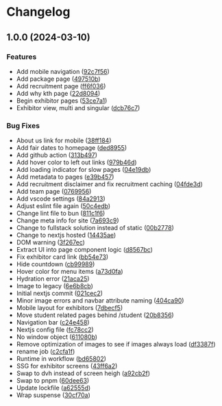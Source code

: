 # Changelog

## 1.0.0 (2024-03-10)


### Features

* Add mobile navigation ([92c7f56](https://github.com/armada-ths/armada.nu/commit/92c7f566c8bd25ff45d3c172203475f4e698bbfc))
* Add package page ([497510b](https://github.com/armada-ths/armada.nu/commit/497510ba159a154265a1f4c7dec5b9b26c7ea49c))
* Add recruitment page ([ff6f036](https://github.com/armada-ths/armada.nu/commit/ff6f036ae95751850e59c2fa9250a8a2c8ce6802))
* Add why kth page ([22d8094](https://github.com/armada-ths/armada.nu/commit/22d80946f5708958b99786cfd964e5583aa20bb7))
* Begin exhibitor pages ([53ce7a1](https://github.com/armada-ths/armada.nu/commit/53ce7a1a43a03206c15753db6e8b88ab899671a8))
* Exhibitor view, multi and singular ([dcb76c7](https://github.com/armada-ths/armada.nu/commit/dcb76c785db2e6a90bead4089b981cb44a83e65e))


### Bug Fixes

* About us link for mobile ([38ff184](https://github.com/armada-ths/armada.nu/commit/38ff18476eff8e1e2ed25597f3d7ee1121af6ab3))
* Add fair dates to homepage ([ded8955](https://github.com/armada-ths/armada.nu/commit/ded895509c66e737c0b000452dfe2a1e4448f7ef))
* Add github action ([313b497](https://github.com/armada-ths/armada.nu/commit/313b4978eb135a42cfada2c79dbc01bb3d8f5c34))
* Add hover color to left out links ([979b46d](https://github.com/armada-ths/armada.nu/commit/979b46dce18100384d274a918fd6a212e37edc03))
* Add loading indicator for slow pages ([04e19db](https://github.com/armada-ths/armada.nu/commit/04e19db55c718b4d76c16c107f355ea48ecd6293))
* Add metadata to pages ([e39b457](https://github.com/armada-ths/armada.nu/commit/e39b457a9b11cb80f3bf7b6d9647619d5c85543b))
* Add recruitment disclaimer and fix recruitment caching ([04fde3d](https://github.com/armada-ths/armada.nu/commit/04fde3d954a3332f4bb096504b0c2b5e2210f9b3))
* Add team page ([0769956](https://github.com/armada-ths/armada.nu/commit/0769956883d1e295964c256ec9a4a75aafff0169))
* Add vscode settings ([84a2913](https://github.com/armada-ths/armada.nu/commit/84a291366ab7dd885e6b3b67ecb9fddc4eff7212))
* Adjust eslint file again ([50c4edb](https://github.com/armada-ths/armada.nu/commit/50c4edbab8f05cf83d9232b85dd61ec039ecab52))
* Change lint file to bun ([811c1f6](https://github.com/armada-ths/armada.nu/commit/811c1f632eaf7d099425011bbd5ecffcdbaf3564))
* Change meta info for site ([7a693c9](https://github.com/armada-ths/armada.nu/commit/7a693c97a15b7859d9f93bab81cbf12e8d86d6f6))
* Change to fullstack solution instead of static ([00b2778](https://github.com/armada-ths/armada.nu/commit/00b2778748eb428ce59a10c533d6c91e86c74903))
* Change to nextjs hosted ([14435ae](https://github.com/armada-ths/armada.nu/commit/14435aea3e9826d0cf0abf9d99024f7a2bfe3fd7))
* DOM warning ([3f267ec](https://github.com/armada-ths/armada.nu/commit/3f267ecd471e4fac405b04e81fede57aefd67e6d))
* Extract UI into page component logic ([d8567bc](https://github.com/armada-ths/armada.nu/commit/d8567bca4e5e60a18d337b88185438a01abce514))
* Fix exhibitor card link ([bb54e73](https://github.com/armada-ths/armada.nu/commit/bb54e73e79a63982bd4a1e81118d7bb24bdf605d))
* Hide countdown ([cb99989](https://github.com/armada-ths/armada.nu/commit/cb99989ccc29b3b52d10c3b19b16b6d9ffadb1d8))
* Hover color for menu items ([a73d0fa](https://github.com/armada-ths/armada.nu/commit/a73d0fac5f873a5fbf99bc680c3f8418cc31a9e0))
* Hydration error ([21aca25](https://github.com/armada-ths/armada.nu/commit/21aca25754cc2b0973d4b165d2e50a0725b8edf9))
* Image to legacy ([6e6b8cb](https://github.com/armada-ths/armada.nu/commit/6e6b8cb5503decd665eff64c6907a6ab6e8cbc3e))
* Initial nextjs commit ([021cec2](https://github.com/armada-ths/armada.nu/commit/021cec2cc503a50b4fc9c30fdaeacb99e0fabae5))
* Minor image errors and navbar attribute naming ([404ca90](https://github.com/armada-ths/armada.nu/commit/404ca90a61f3c90509193a6c6b1b97385f1c179b))
* Mobile layout for exhibitors ([7dbecf5](https://github.com/armada-ths/armada.nu/commit/7dbecf5d1330d62d3bc88d711c2058cbafccd9b9))
* Move student related pages behind /student ([20b8356](https://github.com/armada-ths/armada.nu/commit/20b8356be1e6ea3787cf9d2377159b86e948c3d8))
* Navigation bar ([c24e458](https://github.com/armada-ths/armada.nu/commit/c24e458ea521ab2c7d4e495a58f37cc0cea3da6b))
* Nextjs config file ([fc78cc2](https://github.com/armada-ths/armada.nu/commit/fc78cc2ea4cb970d7ecb37560f2788592efb8c00))
* No window object ([611080b](https://github.com/armada-ths/armada.nu/commit/611080bce3e9f4e48e6ce67698c2e072560425e7))
* Remove optimization of images to see if images always load ([df3387f](https://github.com/armada-ths/armada.nu/commit/df3387f3512f947197f79e581fc592a382dfab6c))
* rename job ([c2cfa1f](https://github.com/armada-ths/armada.nu/commit/c2cfa1f43c3d15b256e1df83e38d733cdf8fe5f1))
* Runtime in workflow ([bd65802](https://github.com/armada-ths/armada.nu/commit/bd65802fa39329a52d5bbd6b09aaa6d36a9605a0))
* SSG for exhibitor screens ([43ff6a2](https://github.com/armada-ths/armada.nu/commit/43ff6a2b461d23866b03f6351ed9f981686c5df9))
* Swap to dvh instead of screen heigh ([a92cb2f](https://github.com/armada-ths/armada.nu/commit/a92cb2f132189837580fee81ddc517eb69c2116a))
* Swap to pnpm ([60dee63](https://github.com/armada-ths/armada.nu/commit/60dee630a2e6827d181c9153c5d644e8e3cd8177))
* Update lockfile ([a62555d](https://github.com/armada-ths/armada.nu/commit/a62555d8c31a58fd0753be7821a427d05f8b7a26))
* Wrap suspense ([30cf70a](https://github.com/armada-ths/armada.nu/commit/30cf70afd18cfc6eedf61f9e680b3884e28bdc28))
